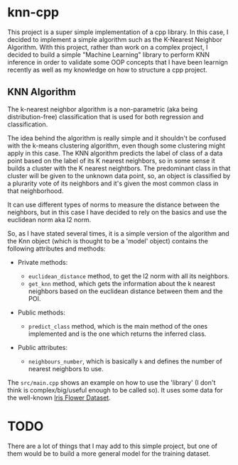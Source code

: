 # knn-cpp

This project is a super simple implementation of a cpp library. In this case, I decided to implement a simple algorithm such as the K-Nearest Neighbor Algorithm. With this project, rather than work on a complex project, I decided to build a simple "Machine Learning" library to perform KNN inference in order to validate some OOP concepts that I have been learnign recently as well as my knowledge on how to structure a cpp project. 

## KNN Algorithm
The k-nearest neighbor algorithm is a non-parametric (aka being distribution-free) classification that is used for both regression and classification. 

The idea behind the algorithm is really simple and it shouldn't be confused with the k-means clustering algorithm, even though some clustering might apply in this case. The KNN algorithm predicts the label of class of a data point based on the label of its K nearest neighbors, so in some sense it builds a cluster with the K nearest neightbors. The predominant class in that cluster will be given to the unknown data point, so, an object is classified by a plurarity vote of its neighbors and it's given the most common class in that neighborhood. 

It can use different types of norms to measure the distance between the neighbors, but in this case I have decided to rely on the basics and use the euclidean norm aka l2 norm. 

So, as I have stated several times, it is a simple version of the algorithm and the Knn object (which is thought to be a 'model' object) contains the following attributes and methods:

- Private methods:
	- `euclidean_distance` method, to get the l2 norm with all its neighbors. 
	- `get_knn` method, which gets the information about the k nearest neighbors based on the euclidean distance between them and the POI.

- Public methods:
	- `predict_class` method, which is the main method of the ones implemented and is the one which returns the inferred class.

- Public attributes: 
	- `neighbours_number`, which is basically `k` and defines the number of nearest neighbors to use.

The `src/main.cpp` shows an example on how to use the 'library' (I don't think is complex/big/useful enough to be called so). It uses some data for the well-known [Iris Flower Dataset](https://en.wikipedia.org/wiki/Iris_flower_data_set). 

# TODO
There are a lot of things that I may add to this simple project, but one of them would be to build a more general model for the training dataset. 
